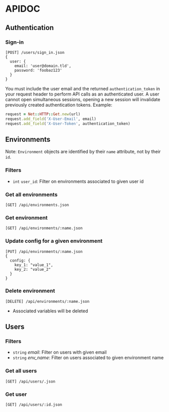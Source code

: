 # APIDOC

## Authentication

### Sign-in

```
[POST] /users/sign_in.json
{
  user: {
    email: 'user@domain.tld',
    password: 'foobaz123'
  }
}
```

You must include the user email and the returned `authentication_token` in your
request header to perform API calls as an authenticated user. A user cannot open
simultaneous sessions, opening a new session will invalidate previously created
authentication tokens. Example:

```ruby
request = Net::HTTP::Get.new(url)
request.add_field('X-User-Email', email)
request.add_field('X-User-Token', authentication_token)
```

## Environments

Note: `Environment` objects are identified by their `name` attribute, not by
their `id`.

### Filters

 - `int` `user_id`: Filter on environments associated to given user id

### Get all environments

`[GET] /api/environments.json`

### Get environment

`[GET] /api/environments/:name.json`

### Update config for a given environment

```
[PUT] /api/environments/:name.json
{
  config: {
    key_1: "value_1",
    key_2: "value_2"
  }
}
```

### Delete environment

`[DELETE] /api/environments/:name.json`

- Associated variables will be deleted

## Users

### Filters

 - `string` *email*: Filter on users with given email
 - `string` *env_name*: Filter on users associated to given environment name

### Get all users

`[GET] /api/users/.json`

### Get user

`[GET] /api/users/:id.json`

